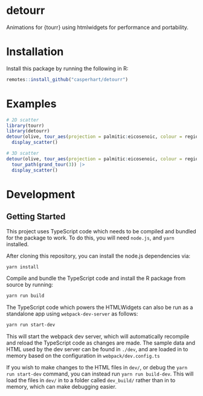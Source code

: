 
<!-- README.md is generated from README.Rmd. Please edit that file -->

# detourr

Animations for {tourr} using htmlwidgets for performance and
portability.

# Installation

Install this package by running the following in R:

``` r
remotes::install_github("casperhart/detourr")
```

# Examples

``` r
# 2D scatter
library(tourr)
library(detourr)
detour(olive, tour_aes(projection = palmitic:eicosenoic, colour = region)) |>
  display_scatter()
```

``` r
# 3D scatter
detour(olive, tour_aes(projection = palmitic:eicosenoic, colour = region)) |>
  tour_path(grand_tour(3)) |>
  display_scatter()
```

# Development

## Getting Started

This project uses TypeScript code which needs to be compiled and bundled
for the package to work. To do this, you will need `node.js`, and `yarn`
installed.

After cloning this repository, you can install the node.js dependencies
via:

``` bash
yarn install
```

Compile and bundle the TypeScript code and install the R package from
source by running:

``` bash
yarn run build
```

The TypeScript code which powers the HTMLWidgets can also be run as a
standalone app using `webpack-dev-server` as follows:

``` bash
yarn run start-dev
```

This will start the webpack dev server, which will automatically
recompile and reload the TypeScript code as changes are made. The sample
data and HTML used by the dev server can be found in `./dev`, and are
loaded in to memory based on the configuration in
`webpack/dev.config.ts`

If you wish to make changes to the HTML files in `dev/`, or debug the
`yarn run start-dev` command, you can instead run `yarn run build-dev`.
This will load the files in `dev/` in to a folder called `dev_build/`
rather than in to memory, which can make debugging easier.
